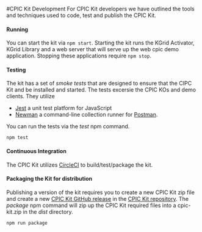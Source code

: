#CPIC Kit Development
For CPIC Kit developers we have outlined the tools and techniques used to code, test and publish
the CPIC Kit.  

#### Running
You can start the kit via ```npm start```.  Starting the kit runs the KGrid Activator,
KGrid Library and a web server that will serve up the web cpic demo application.  Stopping these applications
require ```npm stop```.

#### Testing
The kit has a set of _smoke tests_ that are designed to ensure that the CIPC Kit and be installed and started. The tests
excersie the CPIC KOs and demo clients.  They utilize
* [Jest](https://jestjs.io/) a unit test platform for JavaScript
* [Newman](https://www.npmjs.com/package/newman) a command-line collection runner for [Postman](https://www.getpostman.com/).

You can run the tests via the _test_ npm command.

```npm test```

#### Continuous Integration
The CPIC Kit utilizes [CircleCI](https://circleci.com/gh/kgrid-demos/cpic-kit) to build/test/package the kit.

#### Packaging the Kit for distribution
Publishing a version of the kit requires you to create a new CPIC Kit zip file and create a new
[CPIC Kit GitHub release](https://github.com/kgrid-objects/cpic-collection/releases) in the
[CPIC Kit repository](https://github.com/kgrid-objects/cpic-collection).  The _package_ npm command will zip
up the CPIC Kit required files into a cpic-kit.zip in the _dist_ directory.

```npm run package```
